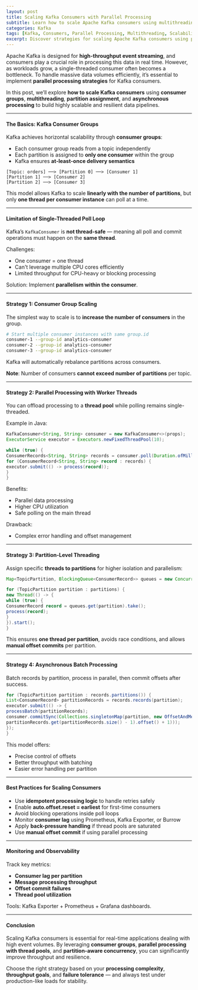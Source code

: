 ```yaml
---
layout: post
title: Scaling Kafka Consumers with Parallel Processing
subtitle: Learn how to scale Apache Kafka consumers using multithreading, partitioning, and concurrency best practices
categories: Kafka
tags: [Kafka, Consumers, Parallel Processing, Multithreading, Scalability, Event Streaming, Big Data]
excerpt: Discover strategies for scaling Apache Kafka consumers using parallel processing techniques like multithreading, consumer groups, and partition-level concurrency to achieve high throughput and fault tolerance.
---
```

Apache Kafka is designed for **high-throughput event streaming**, and consumers play a crucial role in processing this data in real time. However, as workloads grow, a single-threaded consumer often becomes a bottleneck. To handle massive data volumes efficiently, it’s essential to implement **parallel processing strategies** for Kafka consumers.

In this post, we’ll explore **how to scale Kafka consumers** using **consumer groups**, **multithreading**, **partition assignment**, and **asynchronous processing** to build highly scalable and resilient data pipelines.

---

#### The Basics: Kafka Consumer Groups

Kafka achieves horizontal scalability through **consumer groups**:

- Each consumer group reads from a topic independently
- Each partition is assigned to **only one consumer** within the group
- Kafka ensures **at-least-once delivery semantics**

```
[Topic: orders] ──> [Partition 0] ──> [Consumer 1]  
[Partition 1] ──> [Consumer 2]  
[Partition 2] ──> [Consumer 3]  
```

This model allows Kafka to scale **linearly with the number of partitions**, but only **one thread per consumer instance** can poll at a time.

---

#### Limitation of Single-Threaded Poll Loop

Kafka’s `KafkaConsumer` is **not thread-safe** — meaning all poll and commit operations must happen on the **same thread**.

Challenges:
- One consumer = one thread
- Can't leverage multiple CPU cores efficiently
- Limited throughput for CPU-heavy or blocking processing

Solution: Implement **parallelism within the consumer**.

---

#### Strategy 1: Consumer Group Scaling

The simplest way to scale is to **increase the number of consumers** in the group.

```bash
# Start multiple consumer instances with same group.id
consumer-1 --group-id analytics-consumer
consumer-2 --group-id analytics-consumer
consumer-3 --group-id analytics-consumer
```

Kafka will automatically rebalance partitions across consumers.

**Note**: Number of consumers **cannot exceed number of partitions** per topic.

---

#### Strategy 2: Parallel Processing with Worker Threads

You can offload processing to a **thread pool** while polling remains single-threaded.

Example in Java:

```java
KafkaConsumer<String, String> consumer = new KafkaConsumer<>(props);
ExecutorService executor = Executors.newFixedThreadPool(10);

while (true) {
ConsumerRecords<String, String> records = consumer.poll(Duration.ofMillis(100));
for (ConsumerRecord<String, String> record : records) {
executor.submit(() -> process(record));
}
}
```

Benefits:
- Parallel data processing
- Higher CPU utilization
- Safe polling on the main thread

Drawback:
- Complex error handling and offset management

---

#### Strategy 3: Partition-Level Threading

Assign specific **threads to partitions** for higher isolation and parallelism:

```java
Map<TopicPartition, BlockingQueue<ConsumerRecord>> queues = new ConcurrentHashMap<>();

for (TopicPartition partition : partitions) {
new Thread(() -> {
while (true) {
ConsumerRecord record = queues.get(partition).take();
process(record);
}
}).start();
}
```

This ensures **one thread per partition**, avoids race conditions, and allows **manual offset commits** per partition.

---

#### Strategy 4: Asynchronous Batch Processing

Batch records by partition, process in parallel, then commit offsets after success.

```java
for (TopicPartition partition : records.partitions()) {
List<ConsumerRecord> partitionRecords = records.records(partition);
executor.submit(() -> {
processBatch(partitionRecords);
consumer.commitSync(Collections.singletonMap(partition, new OffsetAndMetadata(
partitionRecords.get(partitionRecords.size() - 1).offset() + 1)));
});
}
```

This model offers:
- Precise control of offsets
- Better throughput with batching
- Easier error handling per partition

---

#### Best Practices for Scaling Consumers

- Use **idempotent processing logic** to handle retries safely
- Enable **auto.offset.reset = earliest** for first-time consumers
- Avoid blocking operations inside poll loops
- Monitor **consumer lag** using Prometheus, Kafka Exporter, or Burrow
- Apply **back-pressure handling** if thread pools are saturated
- Use **manual offset commit** if using parallel processing

---

#### Monitoring and Observability

Track key metrics:

- **Consumer lag per partition**
- **Message processing throughput**
- **Offset commit failures**
- **Thread pool utilization**

Tools: Kafka Exporter + Prometheus + Grafana dashboards.

---

#### Conclusion

Scaling Kafka consumers is essential for real-time applications dealing with high event volumes. By leveraging **consumer groups**, **parallel processing with thread pools**, and **partition-aware concurrency**, you can significantly improve throughput and resilience.

Choose the right strategy based on your **processing complexity**, **throughput goals**, and **failure tolerance** — and always test under production-like loads for stability.
